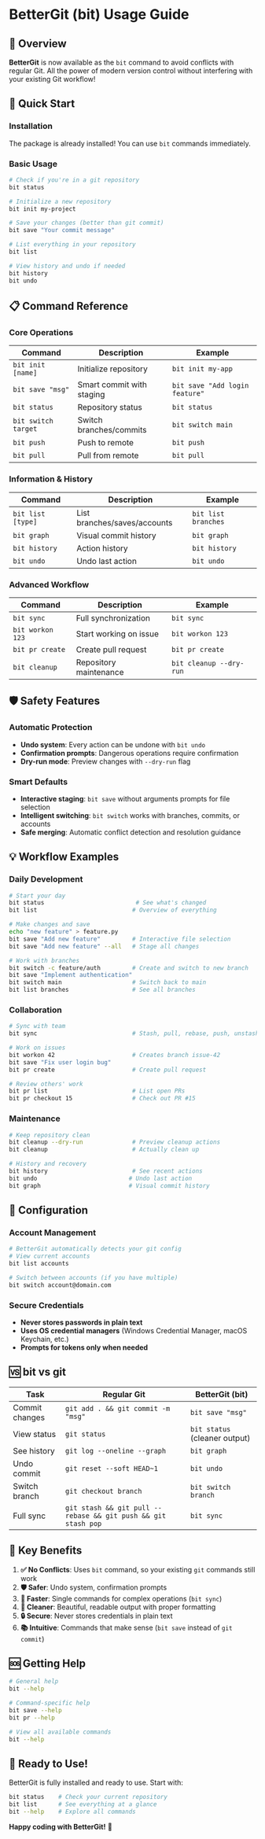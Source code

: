 # BetterGit (bit) Usage Guide

## 🎯 **Overview**

**BetterGit** is now available as the `bit` command to avoid conflicts with regular Git. All the power of modern version control without interfering with your existing Git workflow!

## 🚀 **Quick Start**

### **Installation**
The package is already installed! You can use `bit` commands immediately.

### **Basic Usage**
```bash
# Check if you're in a git repository
bit status

# Initialize a new repository
bit init my-project

# Save your changes (better than git commit)
bit save "Your commit message"

# List everything in your repository
bit list

# View history and undo if needed
bit history
bit undo
```

## 📋 **Command Reference**

### **Core Operations**
| Command | Description | Example |
|---------|-------------|---------|
| `bit init [name]` | Initialize repository | `bit init my-app` |
| `bit save "msg"` | Smart commit with staging | `bit save "Add login feature"` |
| `bit status` | Repository status | `bit status` |
| `bit switch target` | Switch branches/commits | `bit switch main` |
| `bit push` | Push to remote | `bit push` |
| `bit pull` | Pull from remote | `bit pull` |

### **Information & History**
| Command | Description | Example |
|---------|-------------|---------|
| `bit list [type]` | List branches/saves/accounts | `bit list branches` |
| `bit graph` | Visual commit history | `bit graph` |
| `bit history` | Action history | `bit history` |
| `bit undo` | Undo last action | `bit undo` |

### **Advanced Workflow**
| Command | Description | Example |
|---------|-------------|---------|
| `bit sync` | Full synchronization | `bit sync` |
| `bit workon 123` | Start working on issue | `bit workon 123` |
| `bit pr create` | Create pull request | `bit pr create` |
| `bit cleanup` | Repository maintenance | `bit cleanup --dry-run` |

## 🛡️ **Safety Features**

### **Automatic Protection**
- **Undo system**: Every action can be undone with `bit undo`
- **Confirmation prompts**: Dangerous operations require confirmation
- **Dry-run mode**: Preview changes with `--dry-run` flag

### **Smart Defaults**
- **Interactive staging**: `bit save` without arguments prompts for file selection
- **Intelligent switching**: `bit switch` works with branches, commits, or accounts
- **Safe merging**: Automatic conflict detection and resolution guidance

## 💡 **Workflow Examples**

### **Daily Development**
```bash
# Start your day
bit status                          # See what's changed
bit list                           # Overview of everything

# Make changes and save
echo "new feature" > feature.py
bit save "Add new feature"         # Interactive file selection
bit save "Add new feature" --all   # Stage all changes

# Work with branches
bit switch -c feature/auth         # Create and switch to new branch
bit save "Implement authentication"
bit switch main                    # Switch back to main
bit list branches                  # See all branches
```

### **Collaboration**
```bash
# Sync with team
bit sync                           # Stash, pull, rebase, push, unstash

# Work on issues
bit workon 42                      # Creates branch issue-42
bit save "Fix user login bug"
bit pr create                      # Create pull request

# Review others' work
bit pr list                        # List open PRs
bit pr checkout 15                 # Check out PR #15
```

### **Maintenance**
```bash
# Keep repository clean
bit cleanup --dry-run              # Preview cleanup actions
bit cleanup                        # Actually clean up

# History and recovery
bit history                        # See recent actions
bit undo                          # Undo last action
bit graph                         # Visual commit history
```

## 🔧 **Configuration**

### **Account Management**
```bash
# BetterGit automatically detects your git config
# View current accounts
bit list accounts

# Switch between accounts (if you have multiple)
bit switch account@domain.com
```

### **Secure Credentials**
- **Never stores passwords in plain text**
- **Uses OS credential managers** (Windows Credential Manager, macOS Keychain, etc.)
- **Prompts for tokens only when needed**

## 🆚 **bit vs git**

| **Task** | **Regular Git** | **BetterGit (bit)** |
|----------|-----------------|---------------------|
| Commit changes | `git add . && git commit -m "msg"` | `bit save "msg"` |
| View status | `git status` | `bit status` (cleaner output) |
| See history | `git log --oneline --graph` | `bit graph` |
| Undo commit | `git reset --soft HEAD~1` | `bit undo` |
| Switch branch | `git checkout branch` | `bit switch branch` |
| Full sync | `git stash && git pull --rebase && git push && git stash pop` | `bit sync` |

## 🎯 **Key Benefits**

1. **✅ No Conflicts**: Uses `bit` command, so your existing `git` commands still work
2. **🛡️ Safer**: Undo system, confirmation prompts
3. **🚀 Faster**: Single commands for complex operations (`bit sync`)
4. **🎨 Cleaner**: Beautiful, readable output with proper formatting
5. **🔒 Secure**: Never stores credentials in plain text
6. **📚 Intuitive**: Commands that make sense (`bit save` instead of `git commit`)

## 🆘 **Getting Help**

```bash
# General help
bit --help

# Command-specific help
bit save --help
bit pr --help

# View all available commands
bit --help
```

## 🎉 **Ready to Use!**

BetterGit is fully installed and ready to use. Start with:

```bash
bit status    # Check your current repository
bit list      # See everything at a glance
bit --help    # Explore all commands
```

**Happy coding with BetterGit!** 🚀
